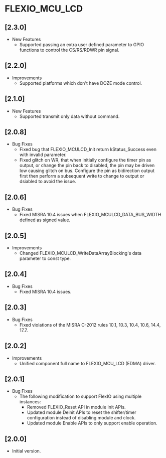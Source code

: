 # FLEXIO_MCU_LCD

## [2.3.0]

- New Features
  - Supported passing an extra user defined parameter to GPIO functions to control the
    CS/RS/RDWR pin signal.

## [2.2.0]

- Improvements
  - Supported platforms which don't have DOZE mode control.

## [2.1.0]

- New Features
  - Supported transmit only data without command.

## [2.0.8]

- Bug Fixes
  - Fixed bug that FLEXIO_MCULCD_Init return kStatus_Success even with
    invalid parameter.
  - Fixed glitch on WR, that when initially configure the timer pin as output, or change the
    pin back to disabled, the pin may be driven low causing glitch on bus. Configure the pin
    as bidirection output first then perform a subsequent write to change to output or dsiabled
    to avoid the issue.

## [2.0.6]

- Bug Fixes
  - Fixed MISRA 10.4 issues when FLEXIO_MCULCD_DATA_BUS_WIDTH defined as signed value.

## [2.0.5]

- Improvements
  - Changed FLEXIO_MCULCD_WriteDataArrayBlocking's data parameter to const type.

## [2.0.4]

- Bug Fixes
  - Fixed MISRA 10.4 issues.

## [2.0.3]

- Bug Fixes
  - Fixed violations of the MISRA C-2012 rules 10.1, 10.3, 10.4, 10.6, 14.4, 17.7.

## [2.0.2]

- Improvements
  - Unified component full name to FLEXIO_MCU_LCD (EDMA) driver.

## [2.0.1]

- Bug Fixes
  - The following modification to support FlexIO using multiple instances:
    - Removed FLEXIO_Reset API in module Init APIs.
    - Updated module Deinit APIs to reset the shifter/timer configuration instead of disabling module and clock.
    - Updated module Enable APIs to only support enable operation.

## [2.0.0]

- Initial version.

